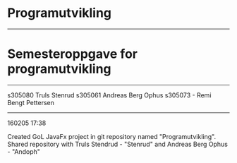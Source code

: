 # Programutvikling
**************************************
# Semesteroppgave for programutvikling
**************************************

s305080 Truls Stenrud
s305061 Andreas Berg Ophus
s305073 - Remi Bengt Pettersen

**************************************

160205 17:38

Created GoL JavaFx project in git repository named "Programutvikling". Shared repository with Truls Stendrud - "Stenrud" and Andreas Berg Ophus - "Andoph" 


